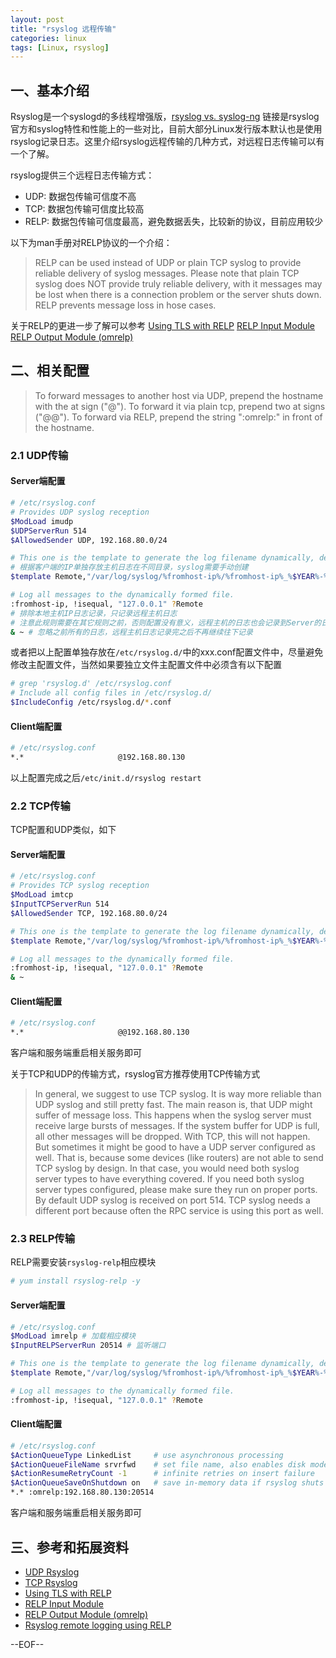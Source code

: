 ```yaml
---
layout: post
title: "rsyslog 远程传输"
categories: linux
tags: [Linux, rsyslog]
---
```


## 一、基本介绍

Rsyslog是一个syslogd的多线程增强版，[rsyslog vs. syslog-ng](www.rsyslog.com/doc/rsyslog_ng_comparison.html) 链接是rsyslog官方和syslog特性和性能上的一些对比，目前大部分Linux发行版本默认也是使用rsyslog记录日志。这里介绍rsyslog远程传输的几种方式，对远程日志传输可以有一个了解。


rsyslog提供三个远程日志传输方式：

* UDP: 数据包传输可信度不高
* TCP: 数据包传输可信度比较高
* RELP: 数据包传输可信度最高，避免数据丢失，比较新的协议，目前应用较少

以下为man手册对RELP协议的一个介绍：

> RELP can be used instead of UDP or plain TCP syslog to  provide  reliable  delivery  of syslog  messages.  Please  note that plain TCP syslog does NOT provide truly reliable delivery, with it messages may be  lost when there is a connection problem or the server shuts down. RELP prevents message loss in hose cases.

关于RELP的更进一步了解可以参考 [Using TLS with RELP](http://www.rsyslog.com/tag/relp/) [RELP Input Module](http://www.rsyslog.com/doc/imrelp.html)  [RELP Output Module (omrelp)](http://www.rsyslog.com/doc/omrelp.html)

## 二、相关配置

> To forward messages to another host via UDP, prepend the hostname with the at sign ("@").  To forward it via plain tcp, prepend two at signs ("@@"). To forward via RELP, prepend the string ":omrelp:" in front of the hostname.

### 2.1 UDP传输

#### Server端配置

``` bash
# /etc/rsyslog.conf
# Provides UDP syslog reception
$ModLoad imudp
$UDPServerRun 514
$AllowedSender UDP, 192.168.80.0/24

# This one is the template to generate the log filename dynamically, depending on the client's IP address.
# 根据客户端的IP单独存放主机日志在不同目录，syslog需要手动创建
$template Remote,"/var/log/syslog/%fromhost-ip%/%fromhost-ip%_%$YEAR%-%$MONTH%-%$DAY%.log"

# Log all messages to the dynamically formed file.
:fromhost-ip, !isequal, "127.0.0.1" ?Remote
# 排除本地主机IP日志记录，只记录远程主机日志
# 注意此规则需要在其它规则之前，否则配置没有意义，远程主机的日志也会记录到Server的日志文件中
& ~ # 忽略之前所有的日志，远程主机日志记录完之后不再继续往下记录
```

或者把以上配置单独存放在`/etc/rsyslog.d/`中的xxx.conf配置文件中，尽量避免修改主配置文件，当然如果要独立文件主配置文件中必须含有以下配置

``` bash
# grep 'rsyslog.d' /etc/rsyslog.conf
# Include all config files in /etc/rsyslog.d/
$IncludeConfig /etc/rsyslog.d/*.conf
```

#### Client端配置

``` bash
# /etc/rsyslog.conf
*.*                     @192.168.80.130
```

以上配置完成之后`/etc/init.d/rsyslog restart`

### 2.2 TCP传输

TCP配置和UDP类似，如下

#### Server端配置

``` bash
# /etc/rsyslog.conf
# Provides TCP syslog reception
$ModLoad imtcp
$InputTCPServerRun 514
$AllowedSender TCP, 192.168.80.0/24

# This one is the template to generate the log filename dynamically, depending on the client's IP address.
$template Remote,"/var/log/syslog/%fromhost-ip%/%fromhost-ip%_%$YEAR%-%$MONTH%-%$DAY%.log"

# Log all messages to the dynamically formed file.
:fromhost-ip, !isequal, "127.0.0.1" ?Remote
& ~
```

#### Client端配置

``` bash
# /etc/rsyslog.conf
*.*                     @@192.168.80.130
```

客户端和服务端重启相关服务即可

关于TCP和UDP的传输方式，rsyslog官方推荐使用TCP传输方式

> In general, we suggest to use TCP syslog. It is way more reliable than UDP syslog and still pretty fast. The main reason is, that UDP might suffer of message loss. This happens when the syslog server must receive large bursts of messages. If the system buffer for UDP is full, all other messages will be dropped. With TCP, this will not happen. But sometimes it might be good to have a UDP server configured as well. That is, because some devices (like routers) are not able to send TCP syslog by design. In that case, you would need both syslog server types to have everything covered. If you need both syslog server types configured, please make sure they run on proper ports. By default UDP syslog is received on port 514. TCP syslog needs a different port because often the RPC service is using this port as well.

### 2.3 RELP传输

RELP需要安装`rsyslog-relp`相应模块

``` bash
# yum install rsyslog-relp -y
```

#### Server端配置

``` bash
# /etc/rsyslog.conf
$ModLoad imrelp # 加载相应模块
$InputRELPServerRun 20514 # 监听端口

# This one is the template to generate the log filename dynamically, depending on the client's IP address.
$template Remote,"/var/log/syslog/%fromhost-ip%/%fromhost-ip%_%$YEAR%-%$MONTH%-%$DAY%.log"

# Log all messages to the dynamically formed file.
:fromhost-ip, !isequal, "127.0.0.1" ?Remote
```

#### Client端配置

``` bash
# /etc/rsyslog.conf
$ActionQueueType LinkedList     # use asynchronous processing
$ActionQueueFileName srvrfwd    # set file name, also enables disk mode
$ActionResumeRetryCount -1      # infinite retries on insert failure
$ActionQueueSaveOnShutdown on   # save in-memory data if rsyslog shuts down
*.* :omrelp:192.168.80.130:20514
```

客户端和服务端重启相关服务即可

## 三、参考和拓展资料

* [UDP Rsyslog](http://www.rsyslog.com/tag/udp/)
* [TCP Rsyslog](http://www.rsyslog.com/tag/tcp/)
* [Using TLS with RELP](http://www.rsyslog.com/tag/relp/)
* [RELP Input Module](http://www.rsyslog.com/doc/imrelp.html)
* [RELP Output Module (omrelp)](http://www.rsyslog.com/doc/omrelp.html)
* [Rsyslog remote logging using RELP](http://gertverdemme.nl/sysadm/security/rsyslog_relp_remote_logging)

--EOF--
